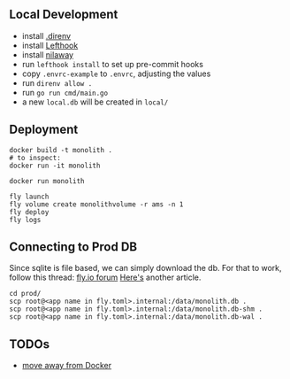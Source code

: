 ## Local Development

- install [.direnv](https://github.com/direnv/direnv)
- install [Lefthook](https://github.com/evilmartians/lefthook)
- install [nilaway](https://github.com/uber-go/nilaway?tab=readme-ov-file#standalone-checker)
- run `lefthook install` to set up pre-commit hooks
- copy `.envrc-example` to `.envrc`, adjusting the values
- run `direnv allow .`
- run `go run cmd/main.go`
- a new `local.db` will be created in `local/`

## Deployment

```
docker build -t monolith .
# to inspect:
docker run -it monolith

docker run monolith

fly launch
fly volume create monolithvolume -r ams -n 1
fly deploy
fly logs
```

## Connecting to Prod DB

Since sqlite is file based, we can simply download the db.
For that to work, follow this
thread: [fly.io forum](https://community.fly.io/t/scp-a-file-into-a-persistent-volume/2729)
[Here's](https://www.richardneililagan.com/posts/copying-files-to-fly-io-volume/) another
article.

```
cd prod/
scp root@<app name in fly.toml>.internal:/data/monolith.db .
scp root@<app name in fly.toml>.internal:/data/monolith.db-shm .
scp root@<app name in fly.toml>.internal:/data/monolith.db-wal .
```

## TODOs

- [move away from Docker](https://fly.io/docs/languages-and-frameworks/golang/)